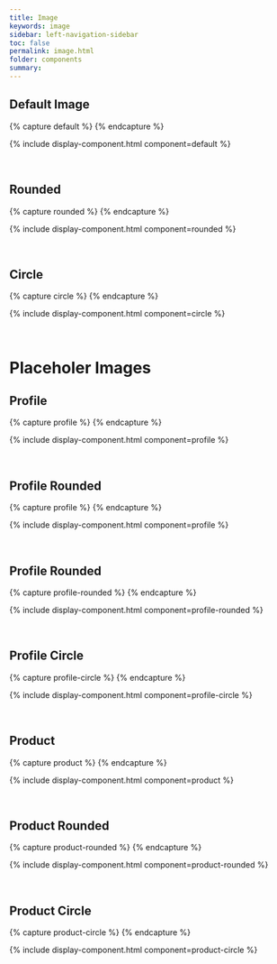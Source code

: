 ```yaml
---
title: Image
keywords: image
sidebar: left-navigation-sidebar
toc: false
permalink: image.html
folder: components
summary:
---
```


## Default Image

{% capture default %}
<span class="tn-image tn-image--xs" aria-label="Image label" style="background-image: url('http://lorempixel.com/236/236/abstract/');"></span>
<span class="tn-image tn-image--s" aria-label="Image label" style="background-image: url('http://lorempixel.com/236/236/abstract/');"></span>
<span class="tn-image tn-image--m" aria-label="Image label" style="background-image: url('http://lorempixel.com/236/236/abstract/');"></span>
<span class="tn-image tn-image--l" aria-label="Image label" style="background-image: url('http://lorempixel.com/236/236/abstract/');"></span>
<span class="tn-image tn-image--xl" aria-label="Image label" style="background-image: url('http://lorempixel.com/236/236/abstract/');"></span>
<span class="tn-image tn-image--xxl" aria-label="Image label" style="background-image: url('http://lorempixel.com/236/236/abstract/');"></span>
{% endcapture %}

{% include display-component.html component=default %}

<br>

## Rounded

{% capture rounded %}
<span class="tn-image tn-image--xs tn-image--rounded" aria-label="Image label" style="background-image: url('http://lorempixel.com/236/236/abstract/');"></span>
<span class="tn-image tn-image--s tn-image--rounded" aria-label="Image label" style="background-image: url('http://lorempixel.com/236/236/abstract/');"></span>
<span class="tn-image tn-image--m tn-image--rounded" aria-label="Image label" style="background-image: url('http://lorempixel.com/236/236/abstract/');"></span>
<span class="tn-image tn-image--l tn-image--rounded" aria-label="Image label" style="background-image: url('http://lorempixel.com/236/236/abstract/');"></span>
<span class="tn-image tn-image--xl tn-image--rounded" aria-label="Image label" style="background-image: url('http://lorempixel.com/236/236/abstract/');"></span>
<span class="tn-image tn-image--xxl tn-image--rounded" aria-label="Image label" style="background-image: url('http://lorempixel.com/236/236/abstract/');"></span>
{% endcapture %}

{% include display-component.html component=rounded %}

<br>

## Circle

{% capture circle %}
<span class="tn-image tn-image--xs tn-image--circle" aria-label="Image label" style="background-image: url('http://lorempixel.com/236/236/abstract/');"></span>
<span class="tn-image tn-image--s tn-image--circle" aria-label="Image label" style="background-image: url('http://lorempixel.com/236/236/abstract/');"></span>
<span class="tn-image tn-image--m tn-image--circle" aria-label="Image label" style="background-image: url('http://lorempixel.com/236/236/abstract/');"></span>
<span class="tn-image tn-image--l tn-image--circle" aria-label="Image label" style="background-image: url('http://lorempixel.com/236/236/abstract/');"></span>
<span class="tn-image tn-image--xl tn-image--circle" aria-label="Image label" style="background-image: url('http://lorempixel.com/236/236/abstract/');"></span>
<span class="tn-image tn-image--xxl tn-image--circle" aria-label="Image label" style="background-image: url('http://lorempixel.com/236/236/abstract/');"></span>
{% endcapture %}

{% include display-component.html component=circle %}

<br>

# Placeholer Images

## Profile

{% capture profile %}
<span class="tn-image tn-image--xs tn-image--profile" aria-label="John Smith"></span>
<span class="tn-image tn-image--s tn-image--profile" aria-label="John Smith"></span>
<span class="tn-image tn-image--m tn-image--profile" aria-label="John Smith"></span>
<span class="tn-image tn-image--l tn-image--profile" aria-label="John Smith"></span>
<span class="tn-image tn-image--xl tn-image--profile" aria-label="John Smith"></span>
<span class="tn-image tn-image--xxl tn-image--profile" aria-label="John Smith"></span>
{% endcapture %}

{% include display-component.html component=profile %}

<br>

## Profile Rounded

{% capture profile %}
<span class="tn-image tn-image--xs tn-image--rounded tn-image--profile" aria-label="John Smith"></span>
<span class="tn-image tn-image--s tn-image--rounded tn-image--profile" aria-label="John Smith"></span>
<span class="tn-image tn-image--m tn-image--rounded tn-image--profile" aria-label="John Smith"></span>
<span class="tn-image tn-image--l tn-image--rounded tn-image--profile" aria-label="John Smith"></span>
<span class="tn-image tn-image--xl tn-image--rounded tn-image--profile" aria-label="John Smith"></span>
<span class="tn-image tn-image--xxl tn-image--rounded tn-image--profile" aria-label="John Smith"></span>
{% endcapture %}

{% include display-component.html component=profile %}

<br>

## Profile Rounded

{% capture profile-rounded %}
<span class="tn-image tn-image--xs tn-image--circle tn-image--profile" aria-label="John Smith"></span>
<span class="tn-image tn-image--s tn-image--circle tn-image--profile" aria-label="John Smith"></span>
<span class="tn-image tn-image--m tn-image--circle tn-image--profile" aria-label="John Smith"></span>
<span class="tn-image tn-image--l tn-image--circle tn-image--profile" aria-label="John Smith"></span>
<span class="tn-image tn-image--xl tn-image--circle tn-image--profile" aria-label="John Smith"></span>
<span class="tn-image tn-image--xxl tn-image--circle tn-image--profile" aria-label="John Smith"></span>
{% endcapture %}

{% include display-component.html component=profile-rounded %}

<br>

## Profile Circle

{% capture profile-circle %}
<span class="tn-image tn-image--xs tn-image--circle tn-image--profile" aria-label="John Smith"></span>
<span class="tn-image tn-image--s tn-image--circle tn-image--profile" aria-label="John Smith"></span>
<span class="tn-image tn-image--m tn-image--circle tn-image--profile" aria-label="John Smith"></span>
<span class="tn-image tn-image--l tn-image--circle tn-image--profile" aria-label="John Smith"></span>
<span class="tn-image tn-image--xl tn-image--circle tn-image--profile" aria-label="John Smith"></span>
<span class="tn-image tn-image--xxl tn-image--circle tn-image--profile" aria-label="John Smith"></span>
{% endcapture %}

{% include display-component.html component=profile-circle %}

<br>

## Product

{% capture product %}
<span class="tn-image tn-image--xs tn-image--product" aria-label="Product name"></span>
<span class="tn-image tn-image--s tn-image--product" aria-label="Product name"></span>
<span class="tn-image tn-image--m tn-image--product" aria-label="Product name"></span>
<span class="tn-image tn-image--l tn-image--product" aria-label="Product name"></span>
<span class="tn-image tn-image--xl tn-image--product" aria-label="Product name"></span>
<span class="tn-image tn-image--xxl tn-image--product" aria-label="Product name"></span>
{% endcapture %}

{% include display-component.html component=product %}

<br>

## Product Rounded

{% capture product-rounded %}
<span class="tn-image tn-image--xs tn-image--rounded tn-image--product" aria-label="Product name"></span>
<span class="tn-image tn-image--s tn-image--rounded tn-image--product" aria-label="Product name"></span>
<span class="tn-image tn-image--m tn-image--rounded tn-image--product" aria-label="Product name"></span>
<span class="tn-image tn-image--l tn-image--rounded tn-image--product" aria-label="Product name"></span>
<span class="tn-image tn-image--xl tn-image--rounded tn-image--product" aria-label="Product name"></span>
<span class="tn-image tn-image--xxl tn-image--rounded tn-image--product" aria-label="Product name"></span>
{% endcapture %}

{% include display-component.html component=product-rounded %}

<br>

## Product Circle

{% capture product-circle %}
<span class="tn-image tn-image--xs tn-image--circle tn-image--product" aria-label="Product name"></span>
<span class="tn-image tn-image--s tn-image--circle tn-image--product" aria-label="Product name"></span>
<span class="tn-image tn-image--m tn-image--circle tn-image--product" aria-label="Product name"></span>
<span class="tn-image tn-image--l tn-image--circle tn-image--product" aria-label="Product name"></span>
<span class="tn-image tn-image--xl tn-image--circle tn-image--product" aria-label="Product name"></span>
<span class="tn-image tn-image--xxl tn-image--circle tn-image--product" aria-label="Product name"></span>
{% endcapture %}

{% include display-component.html component=product-circle %}
